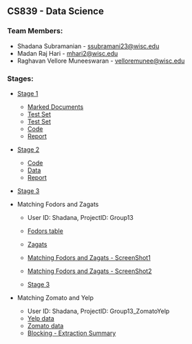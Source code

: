 ## CS839 - Data Science



### Team Members:

- Shadana Subramanian - ssubramani23@wisc.edu
- Madan Raj Hari - mhari2@wisc.edu
- Raghavan Vellore Muneeswaran - velloremunee@wisc.edu

### Stages:
- <a href = "https://github.com/raghavan94/DataScience"> Stage 1 </a>
  - <a href = "https://github.com/raghavan94/DataScience/tree/master/Dataset/AllFiles"> Marked Documents </a>
  - <a href = "https://github.com/raghavan94/DataScience/tree/master/Dataset/AllFiles/test"> Test Set </a>
  - <a href = "https://github.com/raghavan94/DataScience/tree/master/Dataset/AllFiles/train"> Test Set </a>
  - <a href = "https://github.com/raghavan94/DataScience/tree/master/Stage1/Code" > Code </a>
  - <a href = "https://github.com/raghavan94/DataScience/blob/master/Stage1/CS839%20-%20Data%20Science.pdf"> Report </a>
  
- <a href = "https://github.com/raghavan94/DataScience"> Stage 2 </a>
  - <a href = "https://github.com/raghavan94/DataScience/tree/master/Stage2/Code"> Code </a>
  - <a href = "https://github.com/raghavan94/DataScience/tree/master/Stage2/Data"> Data </a>
  - <a href = "https://github.com/raghavan94/DataScience/blob/master/Stage2/Report_Stage2.pdf"> Report </a>
  
- <a href = "https://github.com/raghavan94/DataScience"> Stage 3 </a>
- Matching Fodors and Zagats
  - User ID: Shadana, ProjectID: Group13
  - <a href = "https://github.com/raghavan94/DataScience/blob/master/Stage3/fodors.csv"> Fodors table </a>
  - <a href = "https://github.com/raghavan94/DataScience/blob/master/Stage3/zagats.csv"> Zagats </a>
  - <a href = "https://github.com/raghavan94/DataScience/blob/master/Stage3/Zagots.png"> Matching Fodors and Zagats - ScreenShot1 </a>
  - <a href = "https://github.com/raghavan94/DataScience/blob/master/Stage3/Zagots_1.png"> Matching Fodors and Zagats - ScreenShot2 </a>
  
  - <a href = "https://github.com/raghavan94/DataScience"> Stage 3 </a>
- Matching Zomato and Yelp
  - User ID: Shadana, ProjectID: Group13_ZomatoYelp
  - <a href = "https://github.com/raghavan94/DataScience/blob/master/Stage%203%20-%20ZomatoYelp/Yelp_data.csv"> Yelp data </a>
  - <a href = "https://github.com/raghavan94/DataScience/blob/master/Stage%203%20-%20ZomatoYelp/Zomato_data.csv"> Zomato data </a>
  - <a href = "https://github.com/raghavan94/DataScience/blob/master/Stage%203%20-%20ZomatoYelp/ExtractionSummary.png"> Blocking - Extraction Summary </a>
